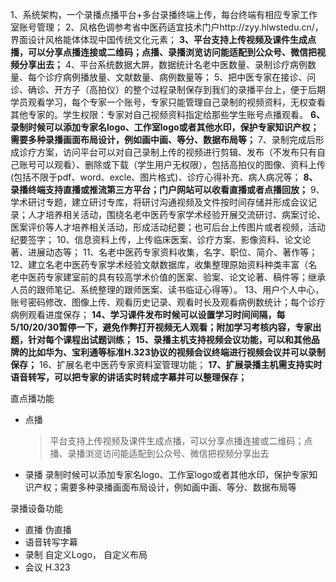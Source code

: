 
1、系统架构，一个录播点播平台+多台录播终端上传，每台终端有相应专家工作室账号管理；
2、风格色调参考省中医药适宜技术门户http://zyy.hlwstedu.cn/，界面设计风格能体体现中国传统文化元素；
**3、平台支持上传视频及课件生成点播，可以分享点播连接或二维码；点播、录播浏览访问能适配到公众号、微信把视频分享出去；**
4、平台系统数据大屏，数据统计名老中医数量、录制诊疗病例数量、每个诊疗病例播放量、文献数量、病例数量等；
5、把中医专家在接诊、问诊、确诊、开方子（高拍仪）的整个过程录制保存到我们的录播平台上，便于后期学员观看学习，每个专家一个账号，专家只能管理自己录制的视频资料，无权查看其他专家的。学生权限：专家对自己视频资料指定给那些学生账号点播观看。
**6、录制时候可以添加专家名logo、工作室logo或者其他水印，保护专家知识产权；需要多种录播画面布局设计，例如画中画、等分、数据布局等；**
7、录制完成后形成诊疗方案，访问平台可以对自己录制上传的视频进行剪辑、发布（不发布只有自己账号可以观看）、删除或下载（学生用户无权限），包括高拍仪的图像、资料上传(包括不限于pdf、word、excle、图片格式)、诊疗心得补充、病人病况等；
**8、录播终端支持直播或推流第三方平台；门户网站可以收看直播或者点播回放；**
9、学术研讨专题，建立研讨专库，将研讨沟通视频及文件按时间存储并形成会议记录；人才培养相关活动，围绕名老中医药专家学术经验开展交流研讨、病案讨论、医案评价等人才培养相关活动，形成活动纪要；也可后台上传图片或者视频，活动纪要签字；
10、信息资料上传，上传临床医案、诊疗方案、影像资料、论文论著、进展动态等；
11、名老中医药专家资料收集，名字、职位、简介、著作等；
12、建立名老中医药专家学术经验文献数据库，收集整理原始资料种类丰富（名老中医药专家建室前的具有较高学术价值的医案、验案、论文论著、稿件等；继承人员的跟师笔记、系统整理的跟师医案、读书临证心得等）。
13、用户个人中心，账号密码修改、图像上传、观看历史记录、观看时长及观看病例数统计；每个诊疗病例观看进度保存；
**14、学习课件发布时候可以设置学习时间间隔，每5/10/20/30暂停一下，避免作弊打开视频无人观看；附加学习考核内容，专家出题，针对每个课程出试题训练；**
**15、录播主机支持视频会议功能，可以和其他品牌的比如华为、宝利通等标准H.323协议的视频会议终端进行视频会议并可以录制保存；**
16、扩展名老中医药专家资料室管理功能；
**17、扩展录播主机需支持实时语音转写，可以把专家的讲话实时转成字幕并可以整理保存；**


直点播功能

- 点播 
	> 平台支持上传视频及课件生成点播，可以分享点播连接或二维码；点播、录播浏览访问能适配到公众号、微信把视频分享出去
- 录播
	 录制时候可以添加专家名logo、工作室logo或者其他水印，保护专家知识产权；需要多种录播画面布局设计，例如画中画、等分、数据布局等

录播设备功能

- 直播 伪直播
- 语音转写字幕
- 录制 自定义Logo， 自定义布局
- 会议 H.323
